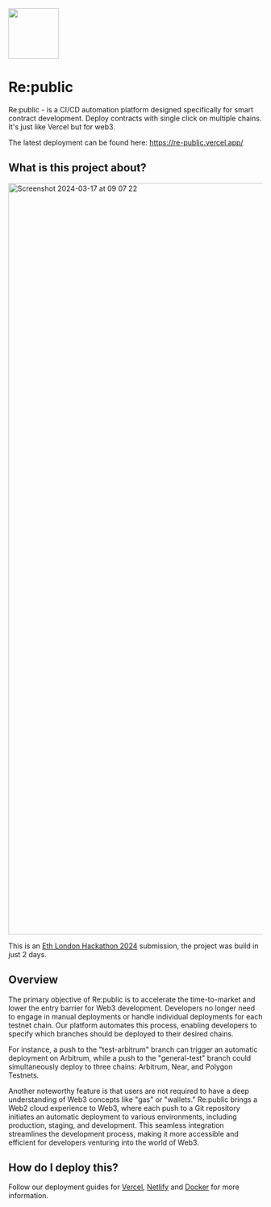 <img src='https://github.com/Web3Homeless/RePublic/assets/46647517/128e6afa-9821-4f6e-8778-a27675b27b5c' width='100'>

# Re:public 

Re:public - is a CI/CD automation platform designed specifically for smart contract development. Deploy contracts with single click on multiple chains. It's just like Vercel but for web3.

The latest deployment can be found here: https://re-public.vercel.app/

## What is this project about?

<img width="1487" alt="Screenshot 2024-03-17 at 09 07 22" src="https://github.com/Web3Homeless/RePublic/assets/46647517/a046409f-4397-4a7b-829e-c894e42b0e75">

This is an [Eth London Hackathon 2024](https://ethglobal.com/events/london2024) submission, the project was build in just 2 days.

## Overview

The primary objective of Re:public is to accelerate the time-to-market and lower the entry barrier for Web3 development. Developers no longer need to engage in manual deployments or handle individual deployments for each testnet chain. Our platform automates this process, enabling developers to specify which branches should be deployed to their desired chains.

For instance, a push to the "test-arbitrum" branch can trigger an automatic deployment on Arbitrum, while a push to the "general-test" branch could simultaneously deploy to three chains: Arbitrum, Near, and Polygon Testnets.

Another noteworthy feature is that users are not required to have a deep understanding of Web3 concepts like "gas" or "wallets." Re:public brings a Web2 cloud experience to Web3, where each push to a Git repository initiates an automatic deployment to various environments, including production, staging, and development. This seamless integration streamlines the development process, making it more accessible and efficient for developers venturing into the world of Web3.


## How do I deploy this?

Follow our deployment guides for [Vercel](https://create.t3.gg/en/deployment/vercel), [Netlify](https://create.t3.gg/en/deployment/netlify) and [Docker](https://create.t3.gg/en/deployment/docker) for more information.
